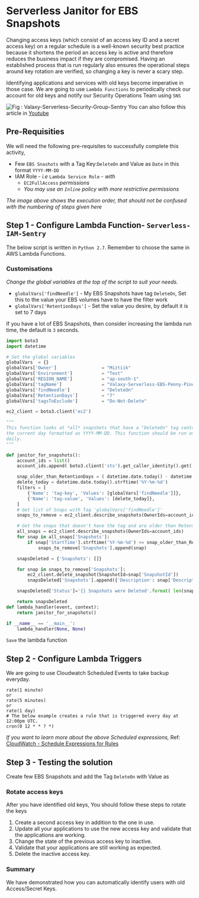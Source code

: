 # Serverless Janitor for EBS Snapshots
Changing access keys (which consist of an access key ID and a secret access key) on a regular schedule is a well-known security best practice because it shortens the period an access key is active and therefore reduces the business impact if they are compromised. Having an established process that is run regularly also ensures the operational steps around key rotation are verified, so changing a key is never a scary step.

Identifying applications and services with old keys become imperative in those case. We are going to use `Lambda Functions` to periodically check our account for old keys and notify our Security Operations Team using `SNS`

![Fig : Valaxy-Serverless-Security-Group-Sentry](https://raw.githubusercontent.com/miztiik/serverless-janitor-ebs-snapshots/master/images/serverless-janitor-ebs-snapshots.png)
You can also follow this article in [Youtube](https://youtu.be/0H8SM15YKEs)

## Pre-Requisities
We will need the following pre-requisites to successfully complete this activity,
- Few `EBS Snashots` with a Tag Key:`DeleteOn` and Value as `Date` in this format `YYYY-MM-DD`
- IAM Role - _i.e_ `Lambda Service Role` - _with_
  - `EC2FullAccess` _permissions_
  - _You may use an `Inline` policy with more restrictive permissions_

_The image above shows the execution order, that should not be confused with the numbering of steps given here_


## Step 1 - Configure Lambda Function- `Serverless-IAM-Sentry`
The below script is written in `Python 2.7`. Remember to choose the same in AWS Lambda Functions.
### Customisations
_Change the global variables at the top of the script to suit your needs._
- `globalVars['findNeedle']` - My EBS Snapshots have tag `DeleteOn`, Set this to the value your EBS volumes have to have the filter work
- `globalVars['RetentionDays']` - Set the value you desire, by default it is set to 7 days

If you have a lot of EBS Snapshots, then consider increasing the lambda run time, the default is `3` seconds.

```py
import boto3
import datetime

# Set the global variables
globalVars  = {}
globalVars['Owner']                 = "Miztiik"
globalVars['Environment']           = "Test"
globalVars['REGION_NAME']           = "ap-south-1"
globalVars['tagName']               = "Valaxy-Serverless-EBS-Penny-Pincher"
globalVars['findNeedle']            = "DeleteOn"
globalVars['RetentionDays']         = "7"
globalVars['tagsToExclude']         = "Do-Not-Delete"

ec2_client = boto3.client('ec2')

"""
This function looks at *all* snapshots that have a "DeleteOn" tag containing
the current day formatted as YYYY-MM-DD. This function should be run at least
daily.
"""

def janitor_for_snapshots():
    account_ids = list()
    account_ids.append( boto3.client('sts').get_caller_identity().get('Account') )

    snap_older_than_RetentionDays = ( datetime.date.today() - datetime.timedelta(days= int(globalVars['RetentionDays'])) ).strftime('%Y-%m-%d')
    delete_today = datetime.date.today().strftime('%Y-%m-%d')
    filters = [
        {'Name': 'tag-key', 'Values': [globalVars['findNeedle']]},
        {'Name': 'tag-value', 'Values': [delete_today]},
    ]
    # Get list of Snaps with Tag 'globalVars['findNeedle']'
    snaps_to_remove = ec2_client.describe_snapshots(OwnerIds=account_ids,Filters=filters)

    # Get the snaps that doesn't have the tag and are older than Retention days
    all_snaps = ec2_client.describe_snapshots(OwnerIds=account_ids)
    for snap in all_snaps['Snapshots']:
        if snap['StartTime'].strftime('%Y-%m-%d') <= snap_older_than_RetentionDays:
            snaps_to_remove['Snapshots'].append(snap)

    snapsDeleted = {'Snapshots': []}

    for snap in snaps_to_remove['Snapshots']:
        ec2_client.delete_snapshot(SnapshotId=snap['SnapshotId'])
        snapsDeleted['Snapshots'].append({'Description': snap['Description'], 'SnapshotId': snap['SnapshotId'], 'OwnerId': snap['OwnerId']})

    snapsDeleted['Status']='{} Snapshots were Deleted'.format( len(snaps_to_remove['Snapshots']))

    return snapsDeleted
def lambda_handler(event, context):
    return janitor_for_snapshots()

if __name__ == '__main__':
    lambda_handler(None, None)

```

`Save` the lambda function

## Step 2 - Configure Lambda Triggers
We are going to use Cloudwatch Scheduled Events to take backup everyday.
```
rate(1 minute)
or
rate(5 minutes)
or
rate(1 day)
# The below example creates a rule that is triggered every day at 12:00pm UTC.
cron(0 12 * * ? *)
```
_If you want to learn more about the above Scheduled expressions,_ Ref: [CloudWatch - Schedule Expressions for Rules](http://docs.aws.amazon.com/AmazonCloudWatch/latest/events/ScheduledEvents.html#RateExpressions)

## Step 3 - Testing the solution
Create few EBS Snapshots and add the Tag `DeleteOn` with Value as _<TODAYS-DATE>_

### Rotate access keys
After you have identified old keys, You should follow these steps to rotate the keys
1. Create a second access key in addition to the one in use.
1. Update all your applications to use the new access key and validate that the applications are working.
1. Change the state of the previous access key to inactive.
1. Validate that your applications are still working as expected.
1. Delete the inactive access key.

### Summary
We have demonstrated how you can automatically identify users with old Access/Secret Keys.

